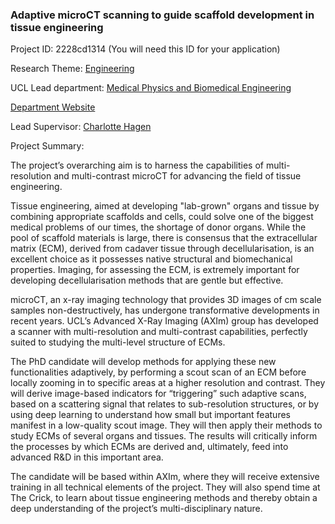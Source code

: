 ### Adaptive microCT scanning to guide scaffold development in tissue engineering

Project ID: 2228cd1314
(You will need this ID for your application)

Research Theme: [Engineering](../themes/engineering.md)

UCL Lead department: [Medical Physics and Biomedical Engineering](../departments/medical-physics-and-biomedical-engineering.md)

[Department Website](https://www.ucl.ac.uk/medical-physics-biomedical-engineering)

Lead Supervisor: [Charlotte Hagen](https://profiles.ucl.ac.uk/30988)

Project Summary:

The project’s overarching aim is to harness the capabilities of multi-resolution and multi-contrast microCT for advancing the field of tissue engineering.  

Tissue engineering, aimed at developing "lab-grown" organs and tissue by combining appropriate scaffolds and cells, could solve one of the biggest medical problems of our times, the shortage of donor organs. While the pool of scaffold materials is large, there is consensus that the extracellular matrix (ECM), derived from cadaver tissue through decellularisation, is an excellent choice as it possesses native structural and biomechanical properties. Imaging, for assessing the ECM, is extremely important for developing decellularisation methods that are gentle but effective.

microCT, an x-ray imaging technology that provides 3D images of cm scale samples non-destructively, has undergone transformative developments in recent years. UCL’s Advanced X-Ray Imaging (AXIm) group has developed a scanner with multi-resolution and multi-contrast capabilities, perfectly suited to studying the multi-level structure of ECMs. 

The PhD candidate will develop methods for applying these new functionalities adaptively, by performing a scout scan of an ECM before locally zooming in to specific areas at a higher resolution and contrast. They will derive image-based indicators for “triggering” such adaptive scans, based on a scattering signal that relates to sub-resolution structures, or by using deep learning to understand how small but important features manifest in a low-quality scout image. They will then apply their methods to study ECMs of several organs and tissues. The results will critically inform the processes by which ECMs are derived and, ultimately, feed into advanced R&D in this important area. 

The candidate will be based within AXIm, where they will receive extensive training in all technical elements of the project. They will also spend time at The Crick, to learn about tissue engineering methods and thereby obtain a deep understanding of the project’s multi-disciplinary nature.

